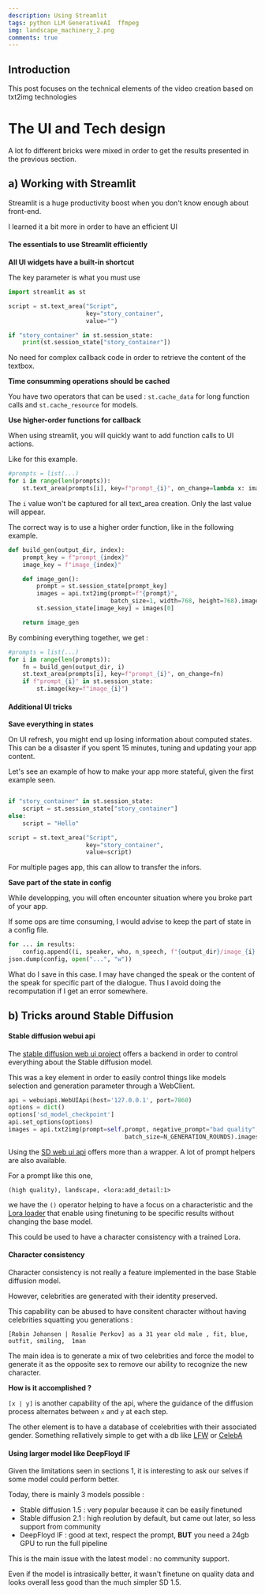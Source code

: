 ```yaml
---
description: Using Streamlit
tags: python LLM GenerativeAI  ffmpeg
img: landscape_machinery_2.png
comments: true
---
```



## Introduction

This post focuses on the technical elements of the video creation based on txt2img technologies



# The UI and Tech design

A lot fo different bricks were mixed in order to get the results presented in the previous section.


## a) Working with Streamlit

Streamlit is a huge productivity boost when you don't know enough about front-end.

I learned it a bit more in order to have an efficient UI


#### The essentials to use Streamlit efficiently

**All UI widgets have a built-in shortcut**

The key parameter is what you must use

```python
import streamlit as st  

script = st.text_area("Script",
                      key="story_container",
                      value="")

if "story_container" in st.session_state:
    print(st.session_state["story_container"])
```

No need for complex callback code in order to retrieve the content of the textbox.


**Time consumming operations should be cached**

You have two operators that can be used : `st.cache_data` for long function calls and `st.cache_resource` for models.


**Use higher-order functions for callback**

When using streamlit, you will quickly want to add function calls to UI actions.

Like for this example.


```python
#prompts = list(...)
for i in range(len(prompts)):
    st.text_area(prompts[i], key=f"prompt_{i}", on_change=lambda x: image_gen(i))
```

The `i` value won't be captured for all text_area creation. Only the last value will appear.

The correct way is to use a higher order function, like in the following example.


```python
def build_gen(output_dir, index):
    prompt_key = f"prompt_{index}"
    image_key = f"image_{index}"

    def image_gen():
        prompt = st.session_state[prompt_key]
        images = api.txt2img(prompt=f"{prompt}",
                             batch_size=1, width=768, height=768).images
        st.session_state[image_key] = images[0]

    return image_gen
```

By combining everything together, we get : 

```python
#prompts = list(...)
for i in range(len(prompts)):
    fn = build_gen(output_dir, i)
    st.text_area(prompts[i], key=f"prompt_{i}", on_change=fn)
    if f"prompt_{i}" in st.session_state:
        st.image(key=f"image_{i}")
```


#### Additional UI tricks


**Save everything in states**

On UI refresh, you might end up losing information about computed states. This can be a disaster if you spent 15 minutes, tuning and updating your app content.

Let's see an example of how to make your app more stateful, given the first example seen.


```python

if "story_container" in st.session_state:
    script = st.session_state["story_container"]
else:
    script = "Hello"

script = st.text_area("Script",
                      key="story_container",
                      value=script)
```

For multiple pages app, this can allow to transfer the infors.


**Save part of the state in config**

While developping, you will often encounter situation where you broke part of your app.

If some ops are time consuming, I would advise to keep the part of state in a config file.

```python
for ... in results:
    config.append((i, speaker, who, n_speech, f"{output_dir}/image_{i}.jpg", f"{output_dir}/audio_{i}.wav"))
json.dump(config, open("...", "w"))
```

What do I save in this case.
I may have changed the speak or the content of the speak for specific part of the dialogue. Thus I avoid doing the recomputation if I get an error somewhere.



## b) Tricks around Stable Diffusion


#### Stable diffusion webui api

The [stable diffusion web ui project](https://github.com/AUTOMATIC1111/stable-diffusion-webui) offers a backend in order to control everything about the Stable diffusion model.

This was a key element in order to easily control things like models selection and generation parameter through a WebClient.

```python
api = webuiapi.WebUIApi(host='127.0.0.1', port=7860)
options = dict()
options['sd_model_checkpoint'] 
api.set_options(options)
images = api.txt2img(prompt=self.prompt, negative_prompt="bad quality",
                                 batch_size=N_GENERATION_ROUNDS).images
```

Using the [SD web ui api](https://github.com/AUTOMATIC1111/stable-diffusion-webui) offers more than a wrapper. A lot of prompt helpers are also available.

For a prompt like this one,
```
(high quality), landscape, <lora:add_detail:1>
```
we have the `()` operator helping to have a focus on a characteristic and the [Lora loader](https://github.com/microsoft/LoRA) that enable using finetuning to be specific results without changing the base model.

This could be used to have a character consistency with a trained Lora.



#### Character consistency

Character consistency is not really a feature implemented in the base Stable diffusion model.

However, celebrities are generated with their identity preserved.

This capability can be abused to have consitent character without having celebrities squatting you generations : 

```
[Robin Johansen | Rosalie Perkov] as a 31 year old male , fit, blue, outfit, smiling,  1man
```

The main idea is to generate a mix of two celebrities and force the model to generate it as the opposite sex to remove our ability to recognize the new character.

**How is it accomplished ?**

`[x | y]` is another capability of the api, where the guidance of the diffusion process alternates between `x` and `y` at each step.

The other element is to have a database of ccelebrities with their associated gender. 
Something rellatively simple to get with a db like [LFW](http://vis-www.cs.umass.edu/lfw/) or [CelebA](http://mmlab.ie.cuhk.edu.hk/projects/CelebA.html)


####  Using larger model like DeepFloyd IF

Given the limitations seen in sections 1, it is interesting to ask our selves if some model could perform better.

Today, there is mainly 3 models possible : 

- Stable diffusion 1.5 : very popular because it can be easily finetuned
- Stable diffusion 2.1 : high reolution by default, but came out later, so less support from community
- DeepFloyd IF : good at text, respect the prompt, **BUT** you need a 24gb GPU to run the full pipeline

This is the main issue with the latest model : no community support.

Even if the model is intrasically better, it wasn't finetune on quality data and looks overall less good than the much simpler SD 1.5.


